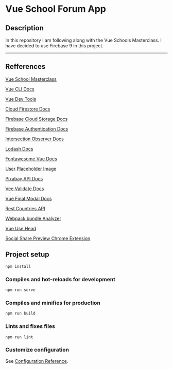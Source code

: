 # Vue School Forum App

## Description

In this repository I am following along with the Vue Schools Masterclass. I have decided to use Firebase 9 in this project.

---

## Refferences

[Vue School Masterclass](https://vueschool.io/courses/the-vuejs-3-master-class)

[Vue CLI Docs](https://cli.vuejs.org/)

[Vue Dev Tools](https://devtools.vuejs.org/guide/installation.html)

[Cloud Firestore Docs](https://firebase.google.com/docs/firestore)

[Firebase Cloud Storage Docs](ase.google.com/docs/storage)

[Firebase Authentication Docs](https://firebase.google.com/docs/auth)

[Intersection Observer Docs](https://developer.mozilla.org/en-US/docs/Web/API/Intersection_Observer_API)

[Lodash Docs](https://lodash.com/docs/)

[Fontawesome Vue Docs](https://fontawesome.com/docs/web/use-with/vue/)

[User Placeholder Image](https://commons.wikimedia.org/wiki/File:Portrait_Placeholder.png)

[Pixabay API Docs](https://pixabay.com/api/docs/)

[Vee Validate Docs](https://vee-validate.logaretm.com/v4/)

[Vue Final Modal Docs](https://v3.vue-final-modal.org/)

[Rest Countries API](https://restcountries.com/)

[Webpack bundle Analyzer](https://www.npmjs.com/package/vue-cli-plugin-webpack-bundle-analyzer)

[Vue Use Head](https://github.com/vueuse/head)

[Social Share Preview Chrome Extension](https://chrome.google.com/webstore/detail/social-share-preview/ggnikicjfklimmffbkhknndafpdlabib)

## Project setup

```
npm install
```

### Compiles and hot-reloads for development

```
npm run serve
```

### Compiles and minifies for production

```
npm run build
```

### Lints and fixes files

```
npm run lint
```

### Customize configuration

See [Configuration Reference](https://cli.vuejs.org/config/).

